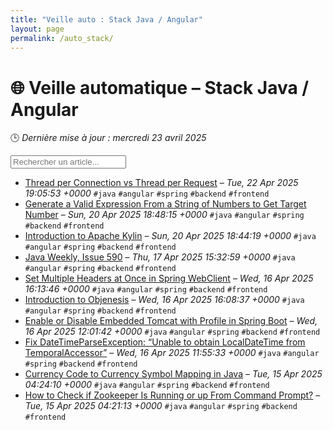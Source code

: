 ```yaml
---
title: "Veille auto : Stack Java / Angular"
layout: page
permalink: /auto_stack/
---
```


# 🌐 Veille automatique – Stack Java / Angular

🕒 *Dernière mise à jour : mercredi 23 avril 2025*

<div class="search-container">
  <input type="text" id="article-search" placeholder="Rechercher un article..." onkeyup="filterArticles()">
  <div class="tag-filters" id="tag-filters">
    <!-- Les filtres par tag seront générés dynamiquement -->
  </div>
</div>

- [Thread per Connection vs Thread per Request](https://feeds.feedblitz.com/~/917132147/0/baeldung~Thread-per-Connection-vs-Thread-per-Request) – *Tue, 22 Apr 2025 19:05:53 +0000* `#java` `#angular` `#spring` `#backend` `#frontend`
- [Generate a Valid Expression From a String of Numbers to Get Target Number](https://feeds.feedblitz.com/~/917020235/0/baeldung~Generate-a-Valid-Expression-From-a-String-of-Numbers-to-Get-Target-Number) – *Sun, 20 Apr 2025 18:48:15 +0000* `#java` `#angular` `#spring` `#backend` `#frontend`
- [Introduction to Apache Kylin](https://feeds.feedblitz.com/~/917019665/0/baeldung~Introduction-to-Apache-Kylin) – *Sun, 20 Apr 2025 18:44:19 +0000* `#java` `#angular` `#spring` `#backend` `#frontend`
- [Java Weekly, Issue 590](https://feeds.feedblitz.com/~/916847789/0/baeldung~Java-Weekly-Issue) – *Thu, 17 Apr 2025 15:32:59 +0000* `#java` `#angular` `#spring` `#backend` `#frontend`
- [Set Multiple Headers at Once in Spring WebClient](https://feeds.feedblitz.com/~/916791077/0/baeldung~Set-Multiple-Headers-at-Once-in-Spring-WebClient) – *Wed, 16 Apr 2025 16:13:46 +0000* `#java` `#angular` `#spring` `#backend` `#frontend`
- [Introduction to Objenesis](https://feeds.feedblitz.com/~/916790267/0/baeldung~Introduction-to-Objenesis) – *Wed, 16 Apr 2025 16:08:37 +0000* `#java` `#angular` `#spring` `#backend` `#frontend`
- [Enable or Disable Embedded Tomcat with Profile in Spring Boot](https://feeds.feedblitz.com/~/916777781/0/baeldung~Enable-or-Disable-Embedded-Tomcat-with-Profile-in-Spring-Boot) – *Wed, 16 Apr 2025 12:01:42 +0000* `#java` `#angular` `#spring` `#backend` `#frontend`
- [Fix DateTimeParseException: “Unable to obtain LocalDateTime from TemporalAccessor”](https://feeds.feedblitz.com/~/916776893/0/baeldung~Fix-DateTimeParseException-Unable-to-obtain-LocalDateTime-from-TemporalAccessor) – *Wed, 16 Apr 2025 11:55:33 +0000* `#java` `#angular` `#spring` `#backend` `#frontend`
- [Currency Code to Currency Symbol Mapping in Java](https://feeds.feedblitz.com/~/916703195/0/baeldung~Currency-Code-to-Currency-Symbol-Mapping-in-Java) – *Tue, 15 Apr 2025 04:24:10 +0000* `#java` `#angular` `#spring` `#backend` `#frontend`
- [How to Check if Zookeeper Is Running or up From Command Prompt?](https://feeds.feedblitz.com/~/916703198/0/baeldung~How-to-Check-if-Zookeeper-Is-Running-or-up-From-Command-Prompt) – *Tue, 15 Apr 2025 04:21:13 +0000* `#java` `#angular` `#spring` `#backend` `#frontend`


<script>
document.addEventListener('DOMContentLoaded', function() {
  function filterArticles() {
    const input = document.getElementById('article-search');
    const filter = input.value.toLowerCase();
    const items = document.getElementsByTagName('li');
    
    for (let i = 0; i < items.length; i++) {
      const item = items[i];
      const text = item.textContent.toLowerCase();
      if (text.indexOf(filter) > -1) {
        item.style.display = "";
      } else {
        item.style.display = "none";
      }
    }
  }

  // Extraction de tous les tags présents dans les articles
  const tagElements = document.querySelectorAll('code');
  const tags = new Set();
  
  tagElements.forEach(el => {
    if (el.textContent.startsWith('#')) {
      tags.add(el.textContent.substring(1));
    }
  });
  
  // Génération des filtres par tag
  const tagFiltersContainer = document.getElementById('tag-filters');
  if (tagFiltersContainer) {
    tags.forEach(tag => {
      const tagBtn = document.createElement('button');
      tagBtn.className = 'tag-filter-btn';
      tagBtn.textContent = '#' + tag;
      tagBtn.onclick = function() {
        document.getElementById('article-search').value = tag;
        filterArticles();
      };
      tagFiltersContainer.appendChild(tagBtn);
    });
  }
  
  // Attacher l'événement de filtrage au champ de recherche
  const searchInput = document.getElementById('article-search');
  if (searchInput) {
    searchInput.addEventListener('input', filterArticles);
  }
});
</script>